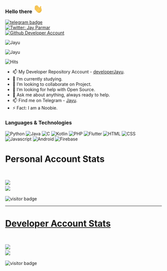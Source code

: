 ### Hello there <img src="https://raw.githubusercontent.com/ABSphreak/ABSphreak/master/gifs/Hi.gif" width="30px">
[![telegram badge](https://img.shields.io/badge/Jayu-30302f?style=flat&logo=telegram)](https://t.me/Halto_Tha)<br>
[![Twitter: Jay Parmar](https://img.shields.io/twitter/follow/Jayu?style=social)](https://twitter.com/parmarjay38)<br>
[![Github Developer Account](https://img.shields.io/github/followers/DeveloperJayu?label=developerAccount&style=social)](https://github.com/developerjayu)<br>

<p align="left"> <img src="https://komarev.com/ghpvc/?username=japarmar&label=personalAccount&color=blue&style=plastic" alt="Jayu" /> </p>
<p align="left"> <img src="https://komarev.com/ghpvc/?username=developerJayu&label=developerAccount&color=blue&style=plastic" alt="Jayu" /> </p>

![Hits](https://hits.seeyoufarm.com/api/count/incr/badge.svg?url=https://github.com/japarmar/)

- 📫 My Developer Repository Account - [developerJayu](https://github.com/developerJayu).
- 🔭 I’m currently studying.
- 👬 I’m looking to collaborate on Project.
- 👀 I’m looking for help with Open Source.
- 💬 Ask me about anything, always ready to help.
- 📫 Find me on Telegram - [Jayu](https://t.me/Halto_Tha).
- ⚡ Fact: I am a Noobie.

### Languages & Technologies

![Python](https://img.shields.io/badge/-Python-fff?&logo=python)
![Java](https://img.shields.io/badge/-Java-fff?&logo=Java&logoColor=007396)
![C](https://img.shields.io/badge/-C-fff?&logo=C)
![Kotlin](https://img.shields.io/badge/-Kotlin-fff?&logo=kotlin)
![PHP](https://img.shields.io/badge/-PHP-fff?&logo=php)
![Flutter](https://img.shields.io/badge/-Flutter-fff?&logo=flutter&logoColor=232F3E)
![HTML](https://img.shields.io/badge/-HTML-fff?&logo=html5)
![CSS](http://img.shields.io/badge/-CSS-fff?&logo=css3&logoColor=007396)
![Javascript](http://img.shields.io/badge/-Javascript-fff?&logo=javascript)
![Android](https://img.shields.io/badge/-Android-fff?&logo=Android)
![Firebase](http://img.shields.io/badge/-Firebase-fff?&logo=firebase)

<p><h1>Personal Account Stats</h1></p><br>

<img height="137.3px" src="https://github-readme-stats.vercel.app/api?username=japarmar&hide_title=true&hide_border=true&show_icons=true&include_all_commits=true&count_private=true&line_height=21&text_color=000&icon_color=000&bg_color=0,ea6161,ffc64d,fffc4d,52fa5a&theme=graywhite" /><br>
<img height="137.3px" src="https://github-readme-stats.vercel.app/api/top-langs/?username=japarmar&hide=html&hide_title=true&hide_border=true&layout=compact&langs_count=7&exclude_repo=comp426&text_color=000&icon_color=fff&bg_color=0,52fa5a,4dfcff,c64dff&theme=graywhite" />

<img src="https://visitor-badge.glitch.me/badge?page_id=japarmar" alt="visitor badge"/>

<hr>
<p><a href="https://github.com/developerJayu"><h1>Developer Account Stats</h1></a></p><br>

<img height="137.3px" src="https://github-readme-stats.vercel.app/api?username=developerJayu&hide_title=true&hide_border=true&show_icons=true&include_all_commits=true&count_private=true&line_height=21&text_color=000&icon_color=000&bg_color=0,ea6161,ffc64d,fffc4d,52fa5a&theme=graywhite" /><br>
<img height="137.3px" src="https://github-readme-stats.vercel.app/api/top-langs/?username=developerJayu&hide=html&hide_title=true&hide_border=true&layout=compact&langs_count=7&exclude_repo=comp426&text_color=000&icon_color=fff&bg_color=0,52fa5a,4dfcff,c64dff&theme=graywhite" />

<img src="https://visitor-badge.glitch.me/badge?page_id=developerJayu" alt="visitor badge"/>
